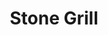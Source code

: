 ---
layout: default
title: "Stone Grill"
categories: Bars
rating: "$$"
description: "The healthiest way to cook. Open 11:30am 9:30pm 7 days." 
tel: "5464506"
---